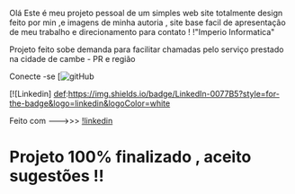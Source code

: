 Olá Este é meu projeto pessoal de um simples web site totalmente design feito por min ,e  imagens de minha autoria , site base facil de apresentação de meu trabalho e direcionamento para contato ! !"Imperio Informatica"

Projeto feito sobe demanda para facilitar chamadas pelo serviço prestado na cidade de cambe - PR e região 


Conecte -se 
[![gitHub][def]

[def]: https://img.shields.io/badge/GitHub-100000?style=for-the-badge&logo=github&logoColor=white

[![Linkedin]
[def]:https://img.shields.io/badge/LinkedIn-0077B5?style=for-the-badge&logo=linkedin&logoColor=white

Feito com --->>>
[!linkedin](https://img.shields.io/badge/LinkedIn-0077B5?style=for-the-badge&logo=linkedin&logoColor=white)

[def]:https://img.shields.io/badge/CSS-239120?&style=for-the-badge&logo=css3&logoColor=white

[def]:https://img.shields.io/badge/JavaScript-F7DF1E?style=for-the-badge&logo=javascript&logoColor=black

[def]:https://img.shields.io/badge/HTML-239120?style=for-the-badge&logo=html5&logoColor=white

# Projeto 100% finalizado , aceito sugestões !!